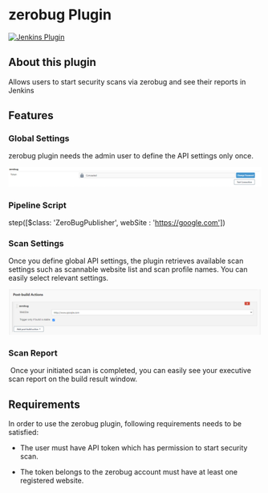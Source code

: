 zerobug Plugin
====================

[![Jenkins Plugin](https://img.shields.io/jenkins/plugin/v/zerobug.svg?color=red)](https://plugins.jenkins.io/zerobug)

## About this plugin

Allows users to start security scans via zerobug and see their
reports in Jenkins 

## Features

### Global Settings

zerobug plugin needs the admin user to define the API settings
only once.

![](wiki/global_config.png)

### Pipeline Script

step([$class: 'ZeroBugPublisher', webSite : 'https://google.com'])


### Scan Settings

Once you define global API settings, the plugin retrieves available
scan settings such as scannable website list and scan profile names. You
can easily select relevant settings.

![](wiki/post_build_action.png)
  
### Scan Report

 Once your initiated scan is completed, you can easily see your
executive scan report on the build result window.


## Requirements

In order to use the zerobug plugin, following requirements
needs to be satisfied:

-   The user must have API token which has permission to start security
    scan.

-   The token belongs to the zerobug account must have at least one
    registered website. 



